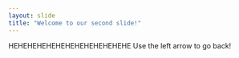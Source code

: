 ```yaml
---
layout: slide
title: "Welcome to our second slide!"
---
```

HEHEHEHEHEHEHEHEHEHEHEHEHE
Use the left arrow to go back!
